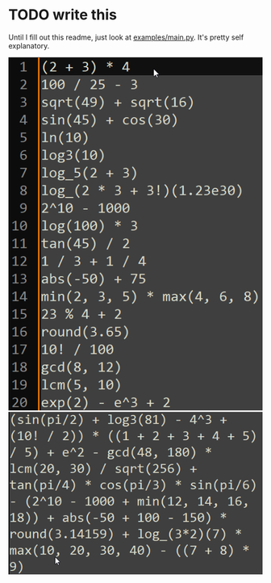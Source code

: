 # TODO write this

Until I fill out this readme, just look at [examples/main.py](./examples/main.py). It's pretty self explanatory.

![demo 1](./readme-content/demo-many-small.gif)
![demo 2](./readme-content/demo-single-big.gif)

